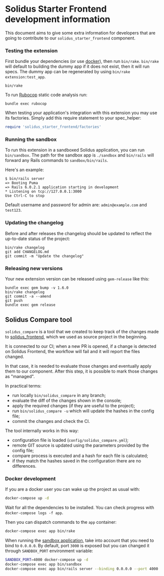 # Solidus Starter Frontend development information
This document aims to give some extra information for developers that are going 
to contribute to our `solidus_starter_frontend` component.

### Testing the extension
First bundle your dependencies (or use [docker](#docker-development)), then run
`bin/rake`. `bin/rake` will default to building the dummy app if it does not
exist, then it will run specs. The dummy app can be regenerated by using
`bin/rake extension:test_app`.

```shell
bin/rake
```

To run [Rubocop](https://github.com/bbatsov/rubocop) static code analysis run:
```shell
bundle exec rubocop
```

When testing your application's integration with this extension you may use its 
factories.
Simply add this require statement to your spec_helper:

```ruby
require 'solidus_starter_frontend/factories'
```

### Running the sandbox
To run this extension in a sandboxed Solidus application, you can run 
`bin/sandbox`. The path for the sandbox app is `./sandbox` and `bin/rails` will 
forward any Rails commands to `sandbox/bin/rails`.

Here's an example:

```
$ bin/rails server
=> Booting Puma
=> Rails 6.0.2.1 application starting in development
* Listening on tcp://127.0.0.1:3000
Use Ctrl-C to stop
```

Default username and password for admin are: `admin@example.com` and `test123`.

### Updating the changelog
Before and after releases the changelog should be updated to reflect the 
up-to-date status of the project:
```shell
bin/rake changelog
git add CHANGELOG.md
git commit -m "Update the changelog"
```

### Releasing new versions
Your new extension version can be released using `gem-release` like this:
```shell
bundle exec gem bump -v 1.6.0
bin/rake changelog
git commit -a --amend
git push
bundle exec gem release
```

## Solidus Compare tool
`solidus_compare` is a tool that we created to keep track of the changes made to
[solidus_frontend](https://github.com/solidusio/solidus/tree/master/frontend), 
which we used as source project in the beginning.

It is connected to our CI; when a new PR is opened, if a change is detected on 
Solidus Frontend, the workflow will fail and it will report the files changed.

In that case, it is needed to evaluate those changes and eventually apply them 
to our component. After this step, it is possible to mark those changes as 
"managed".

In practical terms:
- run locally `bin/solidus_compare` in any branch;
- evaluate the diff of the changes shown in the console;
- apply the required changes (if they are useful to the project);
- run `bin/solidus_compare -u` which will update the hashes in the config file;
- commit the changes and check the CI.

The tool internally works in this way:
- configuration file is loaded (`config/solidus_compare.yml`);
- remote GIT source is updated using the parameters provided by the config file;
- compare process is executed and a hash for each file is calculated;
- if they match the hashes saved in the configuration there are no differences.

### Docker development

If you are a docker user you can wake up the project as usual with:

```bash
docker-compose up -d
```

Wait for all the dependencies to be installed. You can check progress with `docker-compose logs -f app`.

Then you can dispatch commands to the `app` container:

```bash
docker-compose exec app bin/rake
```

When running the [sandbox application](#running-the-sandbox), take into account
that you need to bind to `0.0.0.0`. By default, port `3000` is exposed but you
can changed it through `SANDBOX_PORT` environment variable:

```bash
SANDBOX_PORT=4000 docker-compose up -d
docker-compose exec app bin/sandbox
docker-compose exec app bin/rails server --binding 0.0.0.0 --port 4000
```
